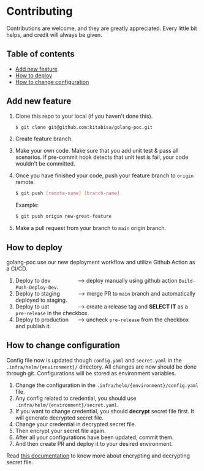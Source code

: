 # Contributing

Contributions are welcome, and they are greatly appreciated. Every little bit helps, and credit will always be given.

## Table of contents
* [Add new feature](#add-new-feature)
* [How to deploy](#how-to-deploy)
* [How to change configuration](#how-to-change-configuration)

## Add new feature

1. Clone this repo to your local  (if you haven't done this).
   ```bash
   $ git clone git@github.com:kitabisa/golang-poc.git
   ```

2. Create feature branch.

3. Make your own code. Make sure that you add unit test & pass all scenarios. If pre-commit hook detects that unit test is fail, your code wouldn't be committed.

4. Once you have finished your code, push your feature branch to `origin` remote.
   ```bash
   $ git push [remote-name] [branch-name]
   ```

   Example:
   ```bash
   $ git push origin new-great-feature
   ```

5. Make a pull request from your branch to `main` origin branch.

## How to deploy

golang-poc use our new deployment workflow and utilize Github Action as a CI/CD.

1. Deploy to dev&nbsp;&nbsp;&nbsp;&nbsp;&nbsp;&nbsp;&nbsp;&nbsp;&nbsp;&nbsp;&nbsp;&nbsp;&nbsp;&nbsp;&nbsp;&nbsp;&nbsp;&nbsp;--> deploy manually using github action `Build-Push-Deploy-Dev`.
2. Deploy to staging&nbsp;&nbsp;&nbsp;&nbsp;&nbsp;&nbsp;&nbsp;&nbsp;&nbsp;&nbsp;&nbsp;&nbsp;--> merge PR to `main` branch and automatically deployed to staging.
3. Deploy to uat&nbsp;&nbsp;&nbsp;&nbsp;&nbsp;&nbsp;&nbsp;&nbsp;&nbsp;&nbsp;&nbsp;&nbsp;&nbsp;&nbsp;&nbsp;&nbsp;&nbsp;&nbsp;&nbsp;--> create a release tag and **SELECT IT** as a `pre-release` in the checkbox.
4. Deploy to production&nbsp;&nbsp;&nbsp;&nbsp;&nbsp;&nbsp;--> uncheck `pre-release` from the checkbox and publish it.

## How to change configuration

Config file now is updated though `config.yaml` and `secret.yaml` in the `.infra/helm/{environment}/` directory. All changes are now should be done through git. Configurations will be stored as environment variables.

1. Change the configuration in the `.infra/helm/{environment}/config.yaml` file.
2. Any config related to credential, you should use `.infra/helm/{environment}/secret.yaml`.
3. If you want to change credential, you should **decrypt** secret file first. It will generate decrypted secret file.
4. Change your credential in decrypted secret file.
5. Then encrypt your secret file again.
6. After all your configurations have been updated, commit them.
7. And then create PR and deploy it to your desired environment.

Read [this documentation](https://www.notion.so/How-to-Setup-helm-secrets-010c234f5de848669321c700eb7f7f9c) to know more about encrypting and decrypting secret file.
